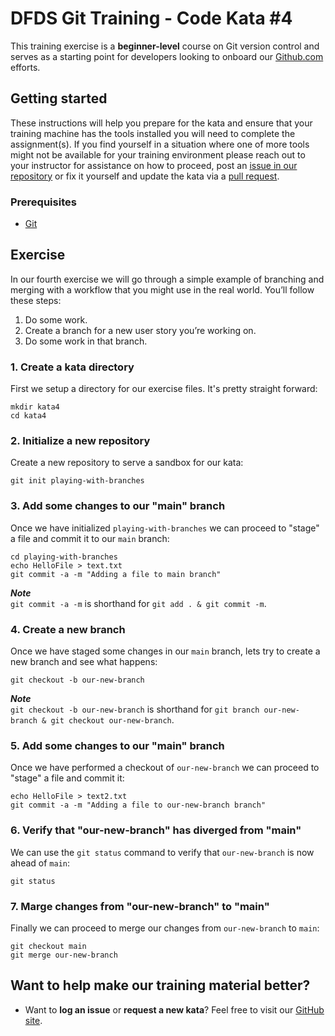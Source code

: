 DFDS Git Training - Code Kata #4
======================================

This training exercise is a **beginner-level** course on Git version control and serves as a starting point for developers looking to onboard our [Github.com](https://github.com/dfds) efforts.

## Getting started
These instructions will help you prepare for the kata and ensure that your training machine has the tools installed you will need to complete the assignment(s). If you find yourself in a situation where one of more tools might not be available for your training environment please reach out to your instructor for assistance on how to proceed, post an [issue in our repository](https://github.com/dfds/dojo/issues) or fix it yourself and update the kata via a [pull request](https://github.com/dfds/dojo/pulls).


### Prerequisites
* [Git](https://git-scm.com/downloads)


## Exercise
In our fourth exercise we will go through a simple example of branching and merging with a workflow that you might use in the real world. You’ll follow these steps:

1) Do some work.
2) Create a branch for a new user story you’re working on.
3) Do some work in that branch.

### 1. Create a kata directory
First we setup a directory for our exercise files. It's pretty straight forward:

```
mkdir kata4
cd kata4
```

### 2. Initialize a new repository
Create a new repository to serve a sandbox for our kata:

```
git init playing-with-branches
```

### 3. Add some changes to our "main" branch
Once we have initialized `playing-with-branches` we can proceed to "stage" a file and commit it to our `main` branch:

```
cd playing-with-branches
echo HelloFile > text.txt
git commit -a -m "Adding a file to main branch"
```

***Note*** <br/>
`git commit -a -m` is shorthand for `git add . & git commit -m`.

### 4. Create a new branch
Once we have staged some changes in our `main` branch, lets try to create a new branch and see what happens:

```
git checkout -b our-new-branch
```

***Note*** <br/>
`git checkout -b our-new-branch` is shorthand for `git branch our-new-branch & git checkout our-new-branch`.

### 5. Add some changes to our "main" branch
Once we have performed a checkout of `our-new-branch` we can proceed to "stage" a file and commit it:

```
echo HelloFile > text2.txt
git commit -a -m "Adding a file to our-new-branch branch"
```

### 6. Verify that "our-new-branch" has diverged from "main"
We can use the `git status` command to verify that `our-new-branch` is now ahead of `main`: 

```
git status
```

### 7. Marge changes from "our-new-branch" to "main"
Finally we can proceed to merge our changes from `our-new-branch` to `main`: 

```
git checkout main
git merge our-new-branch
```

## Want to help make our training material better?

 * Want to **log an issue** or **request a new kata**? Feel free to visit our [GitHub site](https://github.com/dfds/dojo/issues).